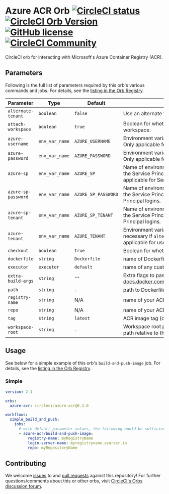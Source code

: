 # Azure ACR Orb [![CircleCI status](https://circleci.com/gh/CircleCI-Public/azure-acr-orb.svg "CircleCI status")](https://circleci.com/gh/CircleCI-Public/azure-acr-orb) [![CircleCI Orb Version](https://badges.circleci.com/orbs/circleci/azure-acr.svg)](https://circleci.com/orbs/registry/orb/circleci/azure-acr) [![GitHub license](https://img.shields.io/badge/license-MIT-blue.svg)](https://raw.githubusercontent.com/CircleCI-Public/azure-acr-orb/master/LICENSE) [![CircleCI Community](https://img.shields.io/badge/community-CircleCI%20Discuss-343434.svg)](https://discuss.circleci.com/c/orbs)

CircleCI orb for interacting with Microsoft's Azure Container Registry (ACR).

## Parameters
Following is the full list of parameters required by this orb's various commands and jobs. For details, see the [listing in the Orb Registry](https://circleci.com/orbs/registry/orb/circleci/azure-acr).

| Parameter | Type | Default | Description |
|-----------|------|---------|-------------|
| `alternate-tenant` | `boolean` | `false` | Use an alternate tenant. Only applicable for user logins. |
| `attach-workspace` | `boolean` | `true` | Boolean for whether or not to attach to an existing workspace. |
| `azure-username` | `env_var_name` | `AZURE_USERNAME` | Environment variable storing your Azure username. Only applicable for user logins. |
| `azure-password` | `env_var_name` | `AZURE_PASSWORD` | Environment variable storing your Azure password. Only applicable for user logins. |
| `azure-sp` | `env_var_name` | `AZURE_SP` | Name of environment variable storing the full name of the Service Principal, in the form http://app-url. Only applicable for Service Principal logins. |
| `azure-sp-password` | `env_var_name` | `AZURE_SP_PASSWORD` | Name of environment variable storing the password for the Service Principal. Only applicable for Service Principal logins. |
| `azure-sp-tenant` | `env_var_name` | `AZURE_SP_TENANT` | Name of environment variable storing the tenant ID for the Service Principal. Only applicable for Service Principal logins. |
| `azure-tenant` | `env_var_name` | `AZURE_TENANT` | Environment variable storing your Azure tenant, necessary if `alternate-tenant` is set to true. Only applicable for user logins. |
| `checkout` | `boolean` | `true` | Boolean for whether or not to checkout as a first step. |
| `dockerfile` | `string` | `Dockerfile` | name of Dockerfile to use |
| `executor` | `executor` | `default` | name of any custom executor (default is `machine: true`) |
| `extra-build-args` | `string` | `""` | Extra flags to pass to `docker build` (see [docs.docker.com/engine/reference/commandline/build](https://docs.docker.com/engine/reference/commandline/build)) |
| `path` | `string` | `.` | path to Dockerfile, defaults to the working directory |
| `registry-name` | `string` |  N/A | name of your ACR registry |
| `repo` | `string` |  N/A | name of your ACR repository |
| `tag` | `string` |  `latest` | ACR image tag (comma-delimited string) |
| `workspace-root` | `string` |  `.` | Workspace root path that is either an absolute path or a path relative to the working directory. |

## Usage
See below for a simple example of this orb's `build-and-push-image` job. For details, see the [listing in the Orb Registry](https://circleci.com/orbs/registry/orb/circleci/azure-acr).

### Simple

```yaml
version: 2.1

orbs:
  azure-acr: circleci/azure-acr@0.2.0

workflows:
  simple_build_and_push:
    jobs:
      # with default parameter values, the following would be sufficient to build and push an image to ACR
      - azure-acr/build-and-push-image:
          registry-name: myRegistryName
          login-server-name: myregistryname.azurecr.io
          repo: myRepositoryName
```

## Contributing
We welcome [issues](https://github.com/CircleCI-Public/azure-acr-orb/issues) to and [pull requests](https://github.com/CircleCI-Public/azure-acr-orb/pulls) against this repository! For further questions/comments about this or other orbs, visit [CircleCI's Orbs discussion forum](https://discuss.circleci.com/c/orbs).
